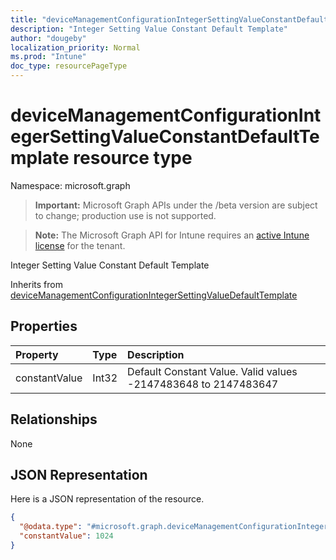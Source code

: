 ```yaml
---
title: "deviceManagementConfigurationIntegerSettingValueConstantDefaultTemplate resource type"
description: "Integer Setting Value Constant Default Template"
author: "dougeby"
localization_priority: Normal
ms.prod: "Intune"
doc_type: resourcePageType
---
```


# deviceManagementConfigurationIntegerSettingValueConstantDefaultTemplate resource type

Namespace: microsoft.graph

> **Important:** Microsoft Graph APIs under the /beta version are subject to change; production use is not supported.

> **Note:** The Microsoft Graph API for Intune requires an [active Intune license](https://go.microsoft.com/fwlink/?linkid=839381) for the tenant.

Integer Setting Value Constant Default Template


Inherits from [deviceManagementConfigurationIntegerSettingValueDefaultTemplate](../resources/intune-deviceconfigv2-devicemanagementconfigurationintegersettingvaluedefaulttemplate.md)

## Properties
|Property|Type|Description|
|:---|:---|:---|
|constantValue|Int32|Default Constant Value. Valid values -2147483648 to 2147483647|

## Relationships
None

## JSON Representation
Here is a JSON representation of the resource.
<!-- {
  "blockType": "resource",
  "@odata.type": "microsoft.graph.deviceManagementConfigurationIntegerSettingValueConstantDefaultTemplate"
}
-->
``` json
{
  "@odata.type": "#microsoft.graph.deviceManagementConfigurationIntegerSettingValueConstantDefaultTemplate",
  "constantValue": 1024
}
```




